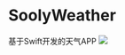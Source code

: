 # SoolyWeather
基于Swift开发的天气APP
![](https://raw.githubusercontent.com/SoolyChristy/SoolyWeather/master/demo.gif)
